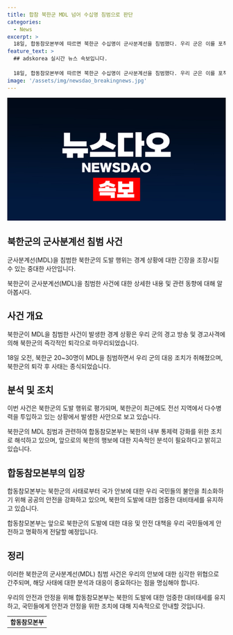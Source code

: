 ```yaml
---
title: 합참 북한군 MDL 넘어 수십명 침범으로 판단
categories:
  - News
excerpt: >
  18일, 합동참모본부에 따르면 북한군 수십명이 군사분계선을 침범했다. 우리 군은 이를 포착하여 경고사격을 실시하고 북한군은 즉시 퇴각했다. 북한군은 전선 지역에서 불모지 조성 및 지뢰작업 등을 진행 중인데, 이에 대해 합참은 북한의 내부 통제력 강화를 위한 조치로 보고있다. MDL을 국경선화하기 위한 활동과의 연계성을 분석할 필요가 있다. (148자)
feature_text: >
  ## adskorea 실시간 뉴스 속보입니다.

  18일, 합동참모본부에 따르면 북한군 수십명이 군사분계선을 침범했다. 우리 군은 이를 포착하여 경고사격을 실시하고 북한군은 즉시 퇴각했다. 북한군은 전선 지역에서 불모지 조성 및 지뢰작업 등을 진행 중인데, 이에 대해 합참은 북한의 내부 통제력 강화를 위한 조치로 보고있다. MDL을 국경선화하기 위한 활동과의 연계성을 분석할 필요가 있다. (148자)
image: '/assets/img/newsdao_breakingnews.jpg'
---
```


<p><img src="/assets/img/newsdao_breakingnews.jpg" alt="adskorea 속보" /></p>

<h2 data-ke-size="size26">북한군의 군사분계선 침범 사건</h2>

<p>군사분계선(MDL)을 침범한 북한군의 도발 행위는 경계 상황에 대한 긴장을 조장시킬 수 있는 중대한 사안입니다. </p>

<p data-ke-size="size16">북한군이 군사분계선(MDL)을 침범한 사건에 대한 상세한 내용 및 관련 동향에 대해 알아봅시다.</p>

<h2 data-ke-size="size26">사건 개요</h2>

<p>북한군이 MDL을 침범한 사건이 발생한 경계 상황은 우리 군의 경고 방송 및 경고사격에 의해 북한군의 즉각적인 퇴각으로 마무리되었습니다.</p>

<p data-ke-size="size16">18일 오전, 북한군 20~30명이 MDL을 침범하면서 우리 군의 대응 조치가 취해졌으며, 북한군의 퇴각 후 사태는 종식되었습니다.</p>

<h2 data-ke-size="size26">분석 및 조치</h2>

<p>이번 사건은 북한군의 도발 행위로 평가되며, 북한군이 최근에도 전선 지역에서 다수병력을 투입하고 있는 상황에서 발생한 사안으로 보고 있습니다.</p>

<p data-ke-size="size16">북한군의 MDL 침범과 관련하여 합동참모본부는 북한의 내부 통제력 강화를 위한 조치로 해석하고 있으며, 앞으로의 북한의 행보에 대한 지속적인 분석이 필요하다고 밝히고 있습니다.</p>

<h2 data-ke-size="size26">합동참모본부의 입장</h2>

<p>합동참모본부는 북한군의 사태로부터 국가 안보에 대한 우리 국민들의 불안을 최소화하기 위해 공공의 안전을 강화하고 있으며, 북한의 도발에 대한 엄중한 대비태세를 유지하고 있습니다.</p>

<p data-ke-size="size16">합동참모본부는 앞으로 북한군의 도발에 대한 대응 및 안전 대책을 우리 국민들에게 안전하고 명확하게 전달할 예정입니다.</p>

<h2 data-ke-size="size26">정리</h2>

<p>이러한 북한군의 군사분계선(MDL) 침범 사건은 우리의 안보에 대한 심각한 위협으로 간주되며, 해당 사태에 대한 분석과 대응이 중요하다는 점을 명심해야 합니다.</p>

<p data-ke-size="size16">우리의 안전과 안정을 위해 합동참모본부는 북한의 도발에 대한 엄중한 대비태세를 유지하고, 국민들에게 안전과 안정을 위한 조치에 대해 지속적으로 안내할 것입니다.</p>

<table>
    <tr>
        <td style="text-align: center; height: 17px;"><b>합동참모본부</b></td>
    </tr>
</table>

<p data-ke-size="size16">&nbsp;</p>

